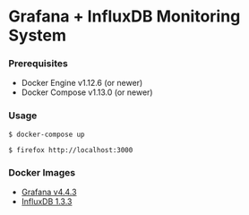# Grafana + InfluxDB Monitoring System

### Prerequisites

- Docker Engine v1.12.6 (or newer)
- Docker Compose v1.13.0 (or newer)

### Usage

    $ docker-compose up

    $ firefox http://localhost:3000


### Docker Images

- [Grafana v4.4.3][docker-image-grafana]
- [InfluxDB 1.3.3][docker-image-influxdb]

[docker-image-influxdb]: https://hub.docker.com/_/influxdb/
[docker-image-grafana]: https://hub.docker.com/r/grafana/grafana/
